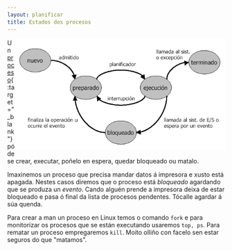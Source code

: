 ```yaml
---
layout: planificar
title: Estados dos procesos
---
```


<img style="float: right;" alt="estados dos procesos" height="256px"  src="/imaxes/estados.png">

Un  [proceso]({{site.url}}/som/10procesos){:target="_blank"} pódese crear, executar, poñelo en espera, quedar bloqueado ou matalo.

Imaxinemos un proceso que precisa mandar datos á impresora e xusto está apagada. Nestes casos diremos que o proceso está _bloqueado_ agardando que se produza un _evento_. Cando alguén prende a impresora deixa de estar bloqueado e pasa ó final da lista de procesos pendentes. Tócalle agardar á súa quenda.


Para crear a man un proceso en Linux temos o comando `fork` e para monitorizar os procesos que se están executando usaremos `top, ps`. Para rematar un proceso empregaremos `kill`. Moito olliño con facelo sen estar seguros do que "matamos".
